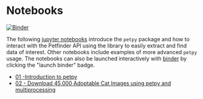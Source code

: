 # Notebooks

[![Binder](https://mybinder.org/badge.svg)](https://hub.mybinder.org/user/aschleg-petpy-klvuc0pp/tree/docs/notebooks)

The following [jupyter notebooks](http://jupyter.org/) introduce the `petpy` package and how to interact with 
the Petfinder API using the library to easily extract and find data of interest.  Other notebooks include 
examples of more advanced `petpy` usage. The notebooks can also be launched interactively with 
[binder](https://mybinder.org/) by clicking the "launch binder" badge.

* [01 -Introduction to petpy](https://github.com/aschleg/petpy/blob/master/notebooks/01-Introduction%20to%20petpy.ipynb)
* [02 - Download 45,000 Adoptable Cat Images using petpy and multiprocessing](https://github.com/aschleg/petpy/blob/master/notebooks/02-Download%2045%2C000%20Adoptable%20Cat%20Images%20with%20petpy%20and%20multiprocessing.ipynb)
